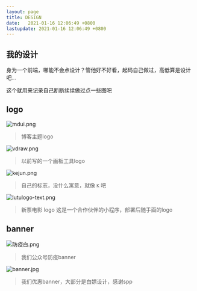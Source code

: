 ```yaml
---
layout: page
title: DESIGN
date:   2021-01-16 12:06:49 +0800
lastupdate: 2021-01-16 12:06:49 +0800
---
```


## 我的设计

身为一个前端，哪能不会点设计？管他好不好看，起码自己做过，高低算是设计吧...

这个就用来记录自己断断续续做过点一些图吧

## logo 

![mdui.png](http://mdui.kejun.me/_media/icon.png)
> 博客主题logo

![vdraw.png](https://i.loli.net/2020/02/21/rQBTXWm4KE2J5Mu.png)
> 以前写的一个画板工具logo

![kejun.png](https://ooo.0o0.ooo/2017/06/08/5939484dc618e.png)
> 自己的标志，没什么寓意，就像 `K` 吧

![lutulogo-text.png](https://i.loli.net/2021/01/16/dQGU4ZYHK8PnDjk.png)
> 新票电影 logo 这是一个合作伙伴的小程序，部署后随手画的logo

## banner

![防疫白.png](https://i.loli.net/2021/01/16/Tp6yfxChOAuct32.png)
> 我们公众号防疫banner

![banner.jpg](https://i.loli.net/2021/01/16/JWcDdB5RKgfNa91.png)
> 我们优惠banner，大部分是白嫖设计，感谢spp
